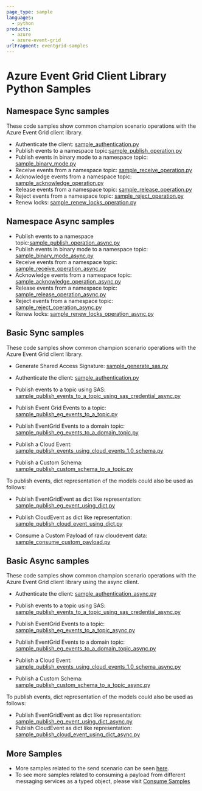 ```yaml
---
page_type: sample
languages:
  - python
products:
  - azure
  - azure-event-grid
urlFragment: eventgrid-samples
---
```


# Azure Event Grid Client Library Python Samples

## Namespace Sync samples
These code samples show common champion scenario operations with the Azure Event Grid client library.

* Authenticate the client: [sample_authentication.py][python-eg-auth]
* Publish events to a namespace topic:[sample_publish_operation.py][python-eg-client-publish-sample]
* Publish events in binary mode to a namespace topic: [sample_binary_mode.py][python-eg-client-binary-mode-sample]
* Receive events from a namespace topic: [sample_receive_operation.py][python-eg-client-receive-sample]
* Acknowledge events from a namespace topic: [sample_acknowledge_operation.py][python-eg-client-ack-sample]
* Release events from a namespace topic: [sample_release_operation.py][python-eg-client-release-sample]
* Reject events from a namespace topic: [sample_reject_operation.py][python-eg-client-reject-sample]
* Renew locks: [sample_renew_locks_operation.py][python-eg-client-renew-locks-sample]

## Namespace Async samples

* Publish events to a namespace topic:[sample_publish_operation_async.py][python-eg-client-publish-sample-async]
* Publish events in binary mode to a namespace topic: [sample_binary_mode_async.py][python-eg-client-binary-mode-sample-async]
* Receive events from a namespace topic: [sample_receive_operation_async.py][python-eg-client-receive-sample-async]
* Acknowledge events from a namespace topic: [sample_acknowledge_operation_async.py][python-eg-client-ack-sample-async]
* Release events from a namespace topic: [sample_release_operation_async.py][python-eg-client-release-sample-async]
* Reject events from a namespace topic: [sample_reject_operation_async.py][python-eg-client-reject-sample-async]
* Renew locks: [sample_renew_locks_operation_async.py][python-eg-client-renew-locks-sample-async]


## Basic Sync samples
These code samples show common champion scenario operations with the Azure Event Grid client library.

* Generate Shared Access Signature: [sample_generate_sas.py][python-eg-generate-sas]

* Authenticate the client: [sample_authentication.py][python-eg-auth]

* Publish events to a topic using SAS: [sample_publish_events_to_a_topic_using_sas_credential_async.py][python-eg-sample-send-using-sas]
* Publish Event Grid Events to a topic: [sample_publish_eg_events_to_a_topic.py][python-eg-sample-eg-event]
* Publish EventGrid Events to a domain topic: [sample_publish_eg_events_to_a_domain_topic.py][python-eg-sample-eg-event-to-domain]
* Publish a Cloud Event: [sample_publish_events_using_cloud_events_1.0_schema.py][python-eg-sample-send-cloudevent]
* Publish a Custom Schema: [sample_publish_custom_schema_to_a_topic.py][python-eg-publish-custom-schema]

To publish events, dict representation of the models could also be used as follows:
* Publish EventGridEvent as dict like representation: [sample_publish_eg_event_using_dict.py][python-eg-sample-send-eg-as-dict]
* Publish CloudEvent as dict like representation: [sample_publish_cloud_event_using_dict.py][python-eg-sample-send-cloudevent-as-dict]

* Consume a Custom Payload of raw cloudevent data: [sample_consume_custom_payload.py][python-eg-sample-consume-custom-payload]

## Basic Async samples
These code samples show common champion scenario operations with the Azure Event Grid client library using the async client.

* Authenticate the client: [sample_authentication_async.py][python-eg-auth-async]

* Publish events to a topic using SAS: [sample_publish_events_to_a_topic_using_sas_credential_async.py][python-eg-sample-send-using-sas-async]
* Publish EventGrid Events to a topic: [sample_publish_eg_events_to_a_topic_async.py][python-eg-sample-eg-event-async]
* Publish EventGrid Events to a domain topic: [sample_publish_eg_events_to_a_domain_topic_async.py][python-eg-sample-eg-event-to-domain-async]
* Publish a Cloud Event: [sample_publish_events_using_cloud_events_1.0_schema_async.py][python-eg-sample-send-cloudevent-async]
* Publish a Custom Schema: [sample_publish_custom_schema_to_a_topic_async.py][python-eg-publish-custom-schema-async]

To publish events, dict representation of the models could also be used as follows:
* Publish EventGridEvent as dict like representation: [sample_publish_eg_event_using_dict_async.py][python-eg-sample-send-eg-as-dict-async]
* Publish CloudEvent as dict like representation: [sample_publish_cloud_event_using_dict_async.py][python-eg-sample-send-cloudevent-as-dict-async]

## More Samples

* More samples related to the send scenario can be seen [here][python-eg-publish-samples].
* To see more samples related to consuming a payload from different messaging services as a typed object, please visit [Consume Samples][python-eg-consume-samples]

[python-eg-auth]: https://github.com/Azure/azure-sdk-for-python/blob/main/sdk/eventgrid/azure-eventgrid/samples/sync_samples/sample_authentication.py
[python-eg-generate-sas]: https://github.com/Azure/azure-sdk-for-python/blob/main/sdk/eventgrid/azure-eventgrid/samples/sync_samples/sample_generate_sas.py
[python-eg-sample-send-using-sas]: https://github.com/Azure/azure-sdk-for-python/blob/main/sdk/eventgrid/azure-eventgrid/samples/sync_samples/sample_publish_events_to_a_topic_using_sas_credential.py
[python-eg-sample-eg-event]: https://github.com/Azure/azure-sdk-for-python/blob/main/sdk/eventgrid/azure-eventgrid/samples/sync_samples/sample_publish_eg_events_to_a_topic.py
[python-eg-sample-eg-event-to-domain]: https://github.com/Azure/azure-sdk-for-python/blob/main/sdk/eventgrid/azure-eventgrid/samples/sync_samples/sample_publish_eg_events_to_a_domain.py
[python-eg-sample-send-cloudevent]: https://github.com/Azure/azure-sdk-for-python/blob/main/sdk/eventgrid/azure-eventgrid/samples/sync_samples/sample_publish_events_using_cloud_events_1.0_schema.py
[python-eg-publish-custom-schema]: https://github.com/Azure/azure-sdk-for-python/blob/main/sdk/eventgrid/azure-eventgrid/samples/sync_samples/sample_publish_custom_schema_to_a_topic.py
[python-eg-sample-send-eg-as-dict]: https://github.com/Azure/azure-sdk-for-python/blob/main/sdk/eventgrid/azure-eventgrid/samples/sync_samples/sample_publish_eg_event_using_dict.py
[python-eg-sample-send-cloudevent-as-dict]: https://github.com/Azure/azure-sdk-for-python/blob/main/sdk/eventgrid/azure-eventgrid/samples/sync_samples/sample_publish_cloud_event_using_dict.py

[python-eg-auth-async]: https://github.com/Azure/azure-sdk-for-python/blob/main/sdk/eventgrid/azure-eventgrid/samples/async_samples/sample_authentication_async.py
[python-eg-sample-send-using-sas-async]: https://github.com/Azure/azure-sdk-for-python/blob/main/sdk/eventgrid/azure-eventgrid/samples/async_samples/sample_publish_events_to_a_topic_using_sas_credential_async.py
[python-eg-sample-eg-event-async]: https://github.com/Azure/azure-sdk-for-python/blob/main/sdk/eventgrid/azure-eventgrid/samples/async_samples/sample_publish_eg_events_to_a_topic_async.py
[python-eg-sample-eg-event-to-domain-async]: https://github.com/Azure/azure-sdk-for-python/blob/main/sdk/eventgrid/azure-eventgrid/samples/async_samples/sample_publish_eg_events_to_a_domain_async.py
[python-eg-sample-send-cloudevent-async]: https://github.com/Azure/azure-sdk-for-python/blob/main/sdk/eventgrid/azure-eventgrid/samples/async_samples/sample_publish_events_using_cloud_events_1.0_schema_async.py
[python-eg-publish-custom-schema-async]:https://github.com/Azure/azure-sdk-for-python/blob/main/sdk/eventgrid/azure-eventgrid/samples/async_samples/sample_publish_custom_schema_to_a_topic_async.py
[python-eg-sample-send-eg-as-dict-async]: https://github.com/Azure/azure-sdk-for-python/blob/main/sdk/eventgrid/azure-eventgrid/samples/async_samples/sample_publish_eg_event_using_dict_async.py
[python-eg-sample-send-cloudevent-as-dict-async]: https://github.com/Azure/azure-sdk-for-python/blob/main/sdk/eventgrid/azure-eventgrid/samples/async_samples/sample_publish_cloud_event_using_dict_async.py

[python-eg-publish-samples]: https://github.com/Azure/azure-sdk-for-python/blob/main/sdk/eventgrid/azure-eventgrid/samples/publish_samples
[python-eg-consume-samples]: https://github.com/Azure/azure-sdk-for-python/blob/main/sdk/eventgrid/azure-eventgrid/samples/consume_samples

[python-eg-sample-consume-custom-payload]: https://github.com/Azure/azure-sdk-for-python/blob/main/sdk/eventgrid/azure-eventgrid/samples/sync_samples/sample_consume_custom_payload.py

[publisher-service-doc]: https://docs.microsoft.com/azure/event-grid/concepts

[python-eg-client-sync-samples]: https://github.com/Azure/azure-sdk-for-python/tree/feature/eventgrid/sdk/eventgrid/azure-eventgrid/samples/sync_samples/eventgrid_client_samples
[python-eg-client-async-samples]:https://github.com/Azure/azure-sdk-for-python/tree/feature/eventgrid/sdk/eventgrid/azure-eventgrid/samples/async_samples/eventgrid_client_samples

[python-eg-client-ack-sample]:https://github.com/Azure/azure-sdk-for-python/blob/feature/eventgrid/sdk/eventgrid/azure-eventgrid/samples/sync_samples/eventgrid_client_samples/sample_acknowledge_operation.py

[python-eg-client-all-ops-sample]:https://github.com/Azure/azure-sdk-for-python/blob/feature/eventgrid/sdk/eventgrid/azure-eventgrid/samples/sync_samples/eventgrid_client_samples/sample_all_operations.py

[python-eg-client-binary-mode-sample]:https://github.com/Azure/azure-sdk-for-python/blob/feature/eventgrid/sdk/eventgrid/azure-eventgrid/samples/sync_samples/eventgrid_client_samples/sample_binary_mode.py

[python-eg-client-publish-sample]:https://github.com/Azure/azure-sdk-for-python/blob/feature/eventgrid/sdk/eventgrid/azure-eventgrid/samples/sync_samples/eventgrid_client_samples/sample_publish_operation.py

[python-eg-client-receive-renew-sample]:https://github.com/Azure/azure-sdk-for-python/blob/feature/eventgrid/sdk/eventgrid/azure-eventgrid/samples/sync_samples/eventgrid_client_samples/sample_publish_receive_renew.py

[python-eg-client-release-receive-sample]:https://github.com/Azure/azure-sdk-for-python/blob/feature/eventgrid/sdk/eventgrid/azure-eventgrid/samples/sync_samples/eventgrid_client_samples/sample_publish_release_receive.py

[python-eg-client-receive-sample]:https://github.com/Azure/azure-sdk-for-python/blob/feature/eventgrid/sdk/eventgrid/azure-eventgrid/samples/sync_samples/eventgrid_client_samples/sample_receive_operation.py

[python-eg-client-release-sample]:https://github.com/Azure/azure-sdk-for-python/blob/feature/eventgrid/sdk/eventgrid/azure-eventgrid/samples/sync_samples/eventgrid_client_samples/sample_release_operation.py


[python-eg-client-reject-sample]:https://github.com/Azure/azure-sdk-for-python/blob/feature/eventgrid/sdk/eventgrid/azure-eventgrid/samples/sync_samples/eventgrid_client_samples/sample_reject_operation.py

[python-eg-client-renew-locks-sample]:https://github.com/Azure/azure-sdk-for-python/blob/feature/eventgrid/sdk/eventgrid/azure-eventgrid/samples/sync_samples/eventgrid_client_samples/sample_renew_locks_operation.py


[python-eg-client-ack-sample-async]:https://github.com/Azure/azure-sdk-for-python/blob/feature/eventgrid/sdk/eventgrid/azure-eventgrid/samples/async_samples/eventgrid_client_samples/sample_acknowledge_operation_async.py

[python-eg-client-all-ops-sample-async]:https://github.com/Azure/azure-sdk-for-python/blob/feature/eventgrid/sdk/eventgrid/azure-eventgrid/samples/async_samples/eventgrid_client_samples/sample_all_operations_async.py

[python-eg-client-binary-mode-sample-async]:https://github.com/Azure/azure-sdk-for-python/blob/feature/eventgrid/sdk/eventgrid/azure-eventgrid/samples/async_samples/eventgrid_client_samples/sample_binary_mode_async.py

[python-eg-client-publish-sample-async]:https://github.com/Azure/azure-sdk-for-python/blob/feature/eventgrid/sdk/eventgrid/azure-eventgrid/samples/async_samples/eventgrid_client_samples/sample_publish_operation_async.py

[python-eg-client-receive-renew-sample-async]:https://github.com/Azure/azure-sdk-for-python/blob/feature/eventgrid/sdk/eventgrid/azure-eventgrid/samples/async_samples/eventgrid_client_samples/sample_publish_receive_renew_async.py

[python-eg-client-release-receive-sample-async]:https://github.com/Azure/azure-sdk-for-python/blob/feature/eventgrid/sdk/eventgrid/azure-eventgrid/samples/async_samples/eventgrid_client_samples/sample_publish_release_receive_async.py

[python-eg-client-receive-sample-async]:https://github.com/Azure/azure-sdk-for-python/blob/feature/eventgrid/sdk/eventgrid/azure-eventgrid/samples/async_samples/eventgrid_client_samples/sample_receive_operation_async.py

[python-eg-client-release-sample-async]:https://github.com/Azure/azure-sdk-for-python/blob/feature/eventgrid/sdk/eventgrid/azure-eventgrid/samples/async_samples/eventgrid_client_samples/sample_release_operation_async.py


[python-eg-client-reject-sample-async]:https://github.com/Azure/azure-sdk-for-python/blob/feature/eventgrid/sdk/eventgrid/azure-eventgrid/samples/async_samples/eventgrid_client_samples/sample_reject_operation_async.py

[python-eg-client-renew-locks-sample-async]:https://github.com/Azure/azure-sdk-for-python/blob/feature/eventgrid/sdk/eventgrid/azure-eventgrid/samples/async_samples/eventgrid_client_samples/sample_renew_locks_operation_async.py
